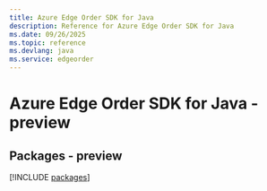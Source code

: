 ```yaml
---
title: Azure Edge Order SDK for Java
description: Reference for Azure Edge Order SDK for Java
ms.date: 09/26/2025
ms.topic: reference
ms.devlang: java
ms.service: edgeorder
---
```

# Azure Edge Order SDK for Java - preview
## Packages - preview
[!INCLUDE [packages](edge-order-index.md)]